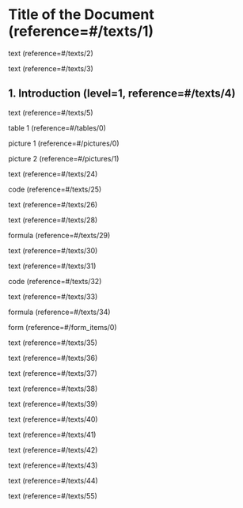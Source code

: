 # Title of the Document (reference=#/texts/1)

text (reference=#/texts/2)

text (reference=#/texts/3)

  ## 1. Introduction (level=1, reference=#/texts/4)

  text (reference=#/texts/5)

  table 1 (reference=#/tables/0)

  picture 1 (reference=#/pictures/0)

  picture 2 (reference=#/pictures/1)

  text (reference=#/texts/24)

  code (reference=#/texts/25)

  text (reference=#/texts/26)

  text (reference=#/texts/28)

  formula (reference=#/texts/29)

  text (reference=#/texts/30)

  text (reference=#/texts/31)

  code (reference=#/texts/32)

  text (reference=#/texts/33)

  formula (reference=#/texts/34)

  form (reference=#/form_items/0)

  text (reference=#/texts/35)

  text (reference=#/texts/36)

  text (reference=#/texts/37)

  text (reference=#/texts/38)

  text (reference=#/texts/39)

  text (reference=#/texts/40)

  text (reference=#/texts/41)

  text (reference=#/texts/42)

  text (reference=#/texts/43)

  text (reference=#/texts/44)

  text (reference=#/texts/55)
